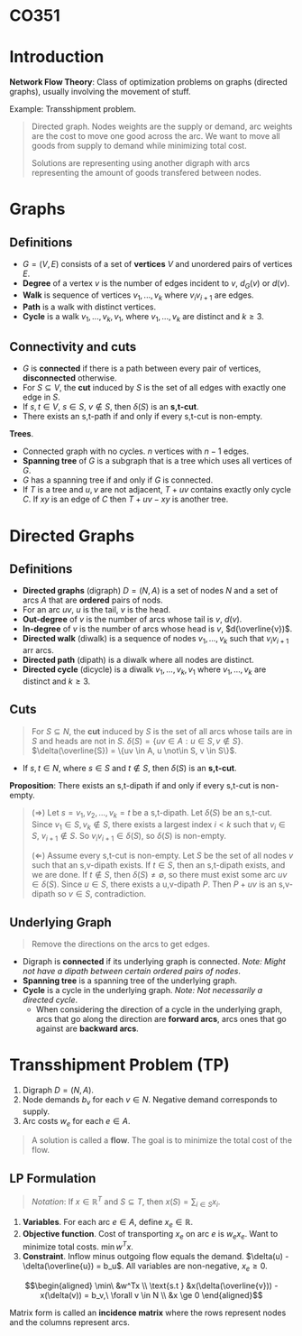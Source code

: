 CO351
=

# Introduction

**Network Flow Theory**: Class of optimization problems on graphs (directed graphs), usually involving the movement of stuff.

Example: Transshipment problem.

> Directed graph. Nodes weights are the supply or demand, arc weights are the cost to move one good across the arc. We want to move all goods from supply to demand while minimizing total cost.
>
> Solutions are representing using another digraph with arcs representing the amount of goods transfered between nodes.

# Graphs

## Definitions

- $G = (V, E)$ consists of a set of **vertices** $V$ and unordered pairs of vertices $E$.
- **Degree** of a vertex $v$ is the number of edges incident to $v$, $d_G(v)$ or $d(v)$.
- **Walk** is sequence of vertices $v_1, ..., v_k$ where $v_i v_{i+1}$ are edges.
- **Path** is a walk with distinct vertices.
- **Cycle** is a walk $v_1, ..., v_k, v_1$, where $v_1, ..., v_k$ are distinct and $k \ge 3$.

## Connectivity and cuts

- $G$ is **connected** if there is a path between every pair of vertices, **disconnected** otherwise.
- For $S \subseteq V$, the **cut** induced by $S$ is the set of all edges with exactly one edge in $S$.
- If $s, t \in V$, $s \in S$, $v \not\in S$, then $\delta(S)$ is an **s,t-cut**.
- There exists an s,t-path if and only if every s,t-cut is non-empty.

**Trees**.

- Connected graph with no cycles. $n$ vertices with $n - 1$ edges.
- **Spanning tree** of $G$ is a subgraph that is a tree which uses all vertices of $G$.
- $G$ has a spanning tree if and only if $G$ is connected.
- If $T$ is a tree and $u, v$ are not adjacent, $T + uv$ contains exactly only cycle $C$. If $xy$ is an edge of $C$ then $T + uv - xy$ is another tree.

# Directed Graphs

## Definitions

- **Directed graphs** (digraph) $D = (N, A)$ is a set of nodes $N$ and a set of arcs $A$ that are **ordered** pairs of nods.
- For an arc $uv$, $u$ is the tail, $v$ is the head.
- **Out-degree** of $v$ is the number of arcs whose tail is $v$, $d(v)$.
- **In-degree** of $v$ is the number of arcs whose head is $v$, $d(\overline{v})$.
- **Directed walk** (diwalk) is a sequence of nodes $v_1, ..., v_k$ such that $v_i v_{i+1}$ arr arcs.
- **Directed path** (dipath) is a diwalk where all nodes are distinct.
- **Directed cycle** (dicycle) is a diwalk $v_1, ..., v_k, v_1$ where $v_1, ..., v_k$ are distinct and $k \ge 3$.

## Cuts

> For $S \subseteq N$, the **cut** induced by $S$ is the set of all arcs whose tails are in $S$ and heads are not in $S$. $\delta(S) = \{uv \in A: u \in S, v \not\in S\}$. $\delta(\overline{S}) = \{uv \in A, u \not\in S, v \in S\}$.

- If $s, t \in N$, where $s \in S$ and $t \not\in S$, then $\delta(S)$ is an **s,t-cut**.

**Proposition**: There exists an s,t-dipath if and only if every s,t-cut is non-empty.

> $(\Rightarrow)$ Let $s = v_1,v_2,...,v_k=t$ be a s,t-dipath. Let $\delta(S)$ be an s,t-cut. Since $v_1 \in S, v_k \not\in S$, there exists a largest index $i < k$ such that $v_i \in S$, $v_{i+1} \not\in S$. So $v_i v_{i+1} \in \delta(S)$, so $\delta(S)$ is non-empty.
>
> $(\Leftarrow)$ Assume every s,t-cut is non-empty. Let $S$ be the set of all nodes $v$ such that an s,v-dipath exists. If $t \in S$, then an s,t-dipath exists, and we are done. If $t \not\in S$, then $\delta(S) \neq \emptyset$, so there must exist some arc $uv \in \delta(S)$. Since $u \in S$, there exists a u,v-dipath $P$. Then $P + uv$ is an s,v-dipath so $v \in S$, contradiction.

## Underlying Graph

> Remove the directions on the arcs to get edges.

- Digraph is **connected** if its underlying graph is connected. *Note: Might not have a dipath between certain ordered pairs of nodes*.
- **Spanning tree** is a spanning tree of the underlying graph.
- **Cycle** is a cycle in the underlying graph. *Note: Not necessarily a directed cycle*.
    - When considering the direction of a cycle in the underlying graph, arcs that go along the direction are **forward arcs**, arcs ones that go against are **backward arcs**.

# Transshipment Problem (TP)

1. Digraph $D = (N, A)$.
2. Node demands $b_v$ for each $v \in N$. Negative demand corresponds to supply.
3. Arc costs $w_e$ for each $e \in A$.

> A solution is called a **flow**. The goal is to minimize the total cost of the flow.

## LP Formulation

> *Notation*: If $x \in \mathbb{R}^T$ and $S \subseteq T$, then $x(S) = \sum_{i \in S}x_i$.

1. **Variables**. For each arc $e \in A$, define $x_e \in \mathbb{R}$.
2. **Objective function**. Cost of transporting $x_e$ on arc $e$ is $w_e x_e$. Want to minimize total costs. $\min w^T x$.
3. **Constraint**. Inflow minus outgoing flow equals the demand. $\delta(u) - \delta(\overline{u}) = b_u$. All variables are non-negative, $x_e \ge 0$.

$$\begin{aligned}
\min\ &w^Tx \\
\text{s.t } &x(\delta(\overline{v})) - x(\delta(v)) = b_v,\ \forall v \in N \\
&x \ge 0
\end{aligned}$$

Matrix form is called an **incidence matrix** where the rows represent nodes and the columns represent arcs.